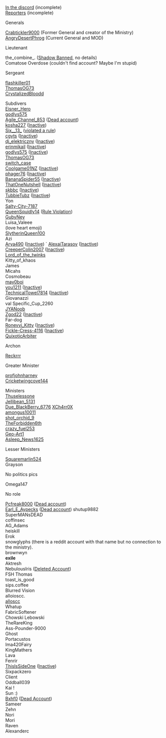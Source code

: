 [In the discord](/Discord/Users)  (incomplete)                                  
[Reporters](/Reporters/Reporters)  (incomplete)                                                               

Generals                                                                   

[Crabtickler9000](/Users/Crabtickler9000) (Former General and creator of the Ministry)                                                        
[AngryDesertPhrog](/Users/AngryDesertPhrog) (Current General and MOD) 

Lieutenant                                                                

the_combine_. ([Shadow Banned](/Dead/Shadow+Banned), no details)     
Comatose Overdose (couldn't find account? Maybe I'm stupid)                                                   

Sergeant                                                                   

[flashkiller01](/Users/flashkiller01)                                                             
[ThomasOG73](/Users/ThomasOG73)                                                          
[CrystalizedBloodd](/Users/CrystalizedBloodd)                                                  


Subdivers                                                                
[Eisner_Hero](/Users/Eisner_Hero)                                                             
[godlys575](/Users/godlys575)                                                                
[Agile_Channel_853](/Users/Agile_Channel_853) ([Dead account](/Dead/Dead+Accounts))                    
[kosha227](/Users/kosha227) ([Inactive](Dead/Inactive))                                               
[Six__13_](/Users/Six__13_) ([violated a rule](Dead/Rule+Violation))                                       
[cgyts](/Users/cgyts) ([Inactive](Dead/Inactive))                                           
[dj_elektriczny](/Users/dj_elektriczny) ([Inactive](Dead/Inactive))                                         
[erinmikail](/Users/erinmikail) ([Inactive](Dead/Inactive))                                                
[godlys575](/Users/godlys575) ([Inactive](/Dead/Inactive))                                              
[ThomasOG73](/Users/ThomasOG73)                                                          
[switch_case](/Users/switch_case)                                                             
[Coolgame01NZ](/Users/Coolgame01NZ) ([Inactive](/Dead/Inactive))                                     
[phager76](/Users/phager76) ([Inactive](/Dead/Inactive))                                                
[BananaSpider55](/Users/BananaSpider55) ([Inactive](/Dead/Inactive))                                    
[ThatOneNutshell](/Users/ThatOneNutshell) ([Inactive](/Dead/Inactive))                                   
[skbbc](/Users/skbbc) ([Inactive](/Dead/Inactive))                                                      
[TubbieTubz](/Users/TubbieTubz) ([Inactive](/Dead/Inactive))                                            
Yon                                                                            
[Salty-City-7187](/Users/Salty-City-7187)                                                        
[QueenSquidly14](/Users/QueenSquidly14) ([Rule Violation](/Dead/Rule+Violation))                         
[GubyNey](/Users/GubyNey)                                                                   
Luisa_Valeee                                                           
(love heart emoji)                                                    
[SlytherinQueen100](/Users/SlytherinQueen100)                                                 
Azi                                                                             
[Arya490](/Users/Arya490) ([Inactive](/Dead/Inactive))                                                  `
[AlexaiTarasov](/Users/Alexaitarasov) ([Inactive](/Dead/Inactive))                                        
[CreeperColin2007](/Users/CreeperColin2007) ([Inactive](/Dead/Inactive))                                 
[Lord_of_the_twinks](/Users/Lord_of_the_twinks)                                                
Kitty_of_khaos                                                         
James                                                                       
Micahs                                                                      
Cosmobeau                                                             
[may0boi](/Users/may0boi)                                                                   
[you1211](/Users/you1211) ([Inactive](/Dead/Inactive))                                                  
[TechnicalTowel7814](/Users/TechnicalTowel7814) ([Inactive](/Dead/Inactive))                            
Giovanazzi                                                               
val                                                                              Specific_Cup_2260                                                 
[JYANoob](/Users/JYANoob)                                                                  
[Zgod22](/Users/Zgod22)  ([Inactive](/Dead/Inactive))                                                  
Far-dog                                                                     
[Ronevvi_Kitty](/Users/Ronevvi_Kitty) ([Inactive](/Dead/Inactive))                                         
[Fickle-Cress-4116](/Users/Fickle-Cress-4116) ([Inactive](/Dead/Inactive))                                 
[QuixoticArbiter](/Users/QuixoticArbiter)                                                        

Archon                                                                      

[Reckrrr](/Usera/Reckrrr)                                                                      

Greater Minister                                                      

[profjohnharney](/Users/profjohnharney)                                                        
[Cricketwingcove144](/Users/Cricketwingcove144)                                               

Ministers                                                                  
[Thuselessone](/Users/Thuselessone)                                                          
[Jellibean_5131](/Users/Jellibean_5131)                                                        
[Due_BlackBerry_6776](/Users/Due_BlackBerry_6776)
[XCh4rr0X](/Users/XCh4rr0X)                                                                  
[amongus10011](/Users/amongus10011)                                                       
[shot_orchid_9](/Users/shot_orchid_9)                                                          
[TheForbidden6th](/Users/TheForbidden6th)                                                    
[crazy_fuel253](/Users/crazy_fuel253)                                                          
[Geo-Art1](/Users/Geo-Art1)                                                                   
[Asleep_News1625](/Users/Asleep_News1625)                                                  
 

Lesser Ministers                                                     

[Squaremarlin524](/Users/Squaremarlin524)                                                    
Grayson

No politics pics                                                       

Omega147                                                               

No role                                                                     

[Pcfreak8000](/Users/Pcfreak8000) ([Dead account](/Dead/Dead+Accounts))                                
[Earl_E_Aypecks](/Users/Earl_E_Aypecks) ([Dead account](/Dead/Dead+Accounts))                           shutup9882                                                             
SuperMANsDEAD                                                   
coffinsec                                                                  
AG_Adams                                                               
heiskill                                                                      
Erok                                                                           
snowglyphs (there is a reddit account with that name but no connection to the ministry).  
brownwyn                                                                
__exile__                                                                          
Aktresh                                                                    
NebulousIris ([Deleted Account](/Dead/Dead+Accounts))                           
FSH Thomas                                                           
toast_is_good                                                          
sips.coffee                                                               
Blurred Vision                                                          
alloioscc.                                                                  
[alloscc](/Users/aloscc)                                                                      
Whatup                                                                     
FabricSoftener                                                         
Chowski Lebowski                                                  
TheRareKing                                                            
Ass-Pounder-9000                                                  
Ghost                                                                        
Portacustos                                                             
Ima420Fairy                                                             
KingMathers                                                            
Lava                                                                          
Fenrir                                                                         
[ThisIsSideOne](/Users/ThisIsSideOne) ([Inactive](/Dead/Inactive))                                       
Sixpackzero                                                             
Client                                                                         
Oddball039                                                              
Kai !                                                                           
Sun :)                                                                         
[Bxhf0](/Users/Bxhf0) ([Dead Account](/Dead/Dead+Account))                                            
Sameer                                                                     
Zehn                                                                          
Nori                                                                           
Mori                                                                           
Raven                                                                        
Alexanderc                                                                